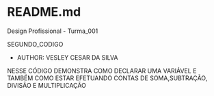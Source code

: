 # README.md
Design Profissional - Turma_001

 SEGUNDO_CODIGO

 * AUTHOR: VESLEY CESAR DA SILVA

 NESSE CÓDIGO DEMONSTRA COMO DECLARAR UMA VARIÁVEL
 E TAMBÉM COMO ESTAR EFETUANDO CONTAS DE SOMA,SUBTRAÇÃO,
 DIVISÃO E MULTIPLICAÇÃO
